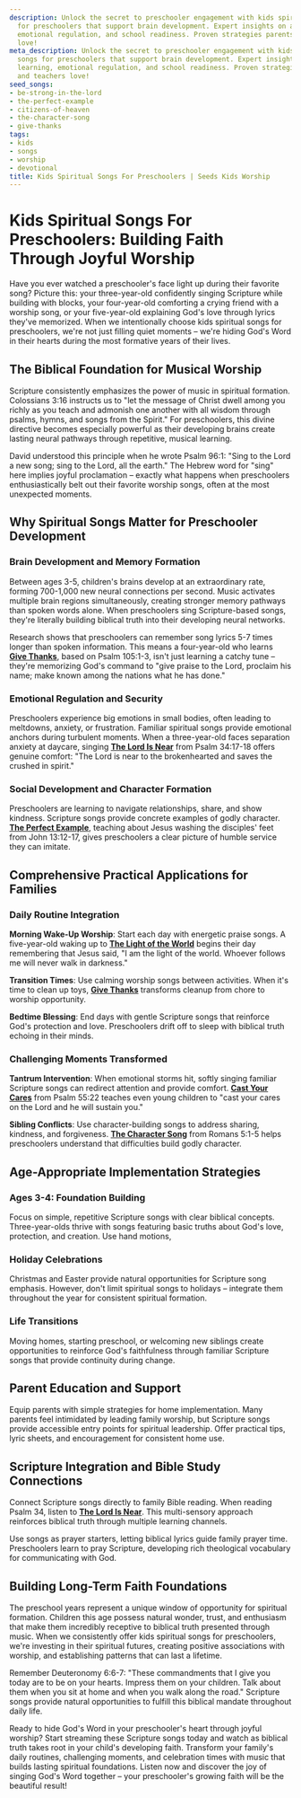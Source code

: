 ```yaml
---
description: Unlock the secret to preschooler engagement with kids spiritual songs
  for preschoolers that support brain development. Expert insights on ages 3-5 learning,
  emotional regulation, and school readiness. Proven strategies parents and teachers
  love!
meta_description: Unlock the secret to preschooler engagement with kids spiritual
  songs for preschoolers that support brain development. Expert insights on ages 3-5
  learning, emotional regulation, and school readiness. Proven strategies parents
  and teachers love!
seed_songs:
- be-strong-in-the-lord
- the-perfect-example
- citizens-of-heaven
- the-character-song
- give-thanks
tags:
- kids
- songs
- worship
- devotional
title: Kids Spiritual Songs For Preschoolers | Seeds Kids Worship
---
```

# Kids Spiritual Songs For Preschoolers: Building Faith Through Joyful Worship

Have you ever watched a preschooler's face light up during their favorite song? Picture this: your three-year-old confidently singing Scripture while building with blocks, your four-year-old comforting a crying friend with a worship song, or your five-year-old explaining God's love through lyrics they've memorized. When we intentionally choose kids spiritual songs for preschoolers, we're not just filling quiet moments – we're hiding God's Word in their hearts during the most formative years of their lives.

## The Biblical Foundation for Musical Worship

Scripture consistently emphasizes the power of music in spiritual formation. Colossians 3:16 instructs us to "let the message of Christ dwell among you richly as you teach and admonish one another with all wisdom through psalms, hymns, and songs from the Spirit." For preschoolers, this divine directive becomes especially powerful as their developing brains create lasting neural pathways through repetitive, musical learning.

David understood this principle when he wrote Psalm 96:1: "Sing to the Lord a new song; sing to the Lord, all the earth." The Hebrew word for "sing" here implies joyful proclamation – exactly what happens when preschoolers enthusiastically belt out their favorite worship songs, often at the most unexpected moments.

## Why Spiritual Songs Matter for Preschooler Development

### Brain Development and Memory Formation

Between ages 3-5, children's brains develop at an extraordinary rate, forming 700-1,000 new neural connections per second. Music activates multiple brain regions simultaneously, creating stronger memory pathways than spoken words alone. When preschoolers sing Scripture-based songs, they're literally building biblical truth into their developing neural networks.

Research shows that preschoolers can remember song lyrics 5-7 times longer than spoken information. This means a four-year-old who learns **[Give Thanks](https://seedskidsworship.com/product/give-thanks-psalm-1051-3-2/)**, based on Psalm 105:1-3, isn't just learning a catchy tune – they're memorizing God's command to "give praise to the Lord, proclaim his name; make known among the nations what he has done."

### Emotional Regulation and Security

Preschoolers experience big emotions in small bodies, often leading to meltdowns, anxiety, or frustration. Familiar spiritual songs provide emotional anchors during turbulent moments. When a three-year-old faces separation anxiety at daycare, singing **[The Lord Is Near](https://seedskidsworship.com/product/the-lord-is-near-psalms-3417-18-2/)** from Psalm 34:17-18 offers genuine comfort: "The Lord is near to the brokenhearted and saves the crushed in spirit."

### Social Development and Character Formation

Preschoolers are learning to navigate relationships, share, and show kindness. Scripture songs provide concrete examples of godly character. **[The Perfect Example](https://seedskidsworship.com/product/the-perfect-example-john-1312-17-2/)**, teaching about Jesus washing the disciples' feet from John 13:12-17, gives preschoolers a clear picture of humble service they can imitate.

## Comprehensive Practical Applications for Families

### Daily Routine Integration

**Morning Wake-Up Worship**: Start each day with energetic praise songs. A five-year-old waking up to **[The Light of the World](https://seedskidsworship.com/product/the-light-of-the-world-john-812-2/)** begins their day remembering that Jesus said, "I am the light of the world. Whoever follows me will never walk in darkness."

**Transition Times**: Use calming worship songs between activities. When it's time to clean up toys, **[Give Thanks](https://seedskidsworship.com/product/give-thanks-psalm-1051-3-2/)** transforms cleanup from chore to worship opportunity.

**Bedtime Blessing**: End days with gentle Scripture songs that reinforce God's protection and love. Preschoolers drift off to sleep with biblical truth echoing in their minds.

### Challenging Moments Transformed

**Tantrum Intervention**: When emotional storms hit, softly singing familiar Scripture songs can redirect attention and provide comfort. **[Cast Your Cares](https://seedskidsworship.com/product/the-power-of-encouragement/)** from Psalm 55:22 teaches even young children to "cast your cares on the Lord and he will sustain you."

**Sibling Conflicts**: Use character-building songs to address sharing, kindness, and forgiveness. **[The Character Song](https://seedskidsworship.com/product/the-character-song-romans-51-5-2/)** from Romans 5:1-5 helps preschoolers understand that difficulties build godly character.

## Age-Appropriate Implementation Strategies

### Ages 3-4: Foundation Building
Focus on simple, repetitive Scripture songs with clear biblical concepts. Three-year-olds thrive with songs featuring basic truths about God's love, protection, and creation. Use hand motions,

### Holiday Celebrations
Christmas and Easter provide natural opportunities for Scripture song emphasis. However, don't limit spiritual songs to holidays – integrate them throughout the year for consistent spiritual formation.

### Life Transitions
Moving homes, starting preschool, or welcoming new siblings create opportunities to reinforce God's faithfulness through familiar Scripture songs that provide continuity during change.

## Parent Education and Support

Equip parents with simple strategies for home implementation. Many parents feel intimidated by leading family worship, but Scripture songs provide accessible entry points for spiritual leadership. Offer practical tips, lyric sheets, and encouragement for consistent home use.

## Scripture Integration and Bible Study Connections

Connect Scripture songs directly to family Bible reading. When reading Psalm 34, listen to **[The Lord Is Near](https://seedskidsworship.com/product/the-lord-is-near-psalms-3417-18-2/)**. This multi-sensory approach reinforces biblical truth through multiple learning channels.

Use songs as prayer starters, letting biblical lyrics guide family prayer time. Preschoolers learn to pray Scripture, developing rich theological vocabulary for communicating with God.

## Building Long-Term Faith Foundations

The preschool years represent a unique window of opportunity for spiritual formation. Children this age possess natural wonder, trust, and enthusiasm that make them incredibly receptive to biblical truth presented through music. When we consistently offer kids spiritual songs for preschoolers, we're investing in their spiritual futures, creating positive associations with worship, and establishing patterns that can last a lifetime.

Remember Deuteronomy 6:6-7: "These commandments that I give you today are to be on your hearts. Impress them on your children. Talk about them when you sit at home and when you walk along the road." Scripture songs provide natural opportunities to fulfill this biblical mandate throughout daily life.

Ready to hide God's Word in your preschooler's heart through joyful worship? Start streaming these Scripture songs today and watch as biblical truth takes root in your child's developing faith. Transform your family's daily routines, challenging moments, and celebration times with music that builds lasting spiritual foundations. Listen now and discover the joy of singing God's Word together – your preschooler's growing faith will be the beautiful result!

<script type="application/ld+json">
{
  "@context": "https://schema.org",
  "@type": "Article",
  "headline": "Kids Spiritual Songs For Preschoolers",
  "author": {
    "@type": "Organization",
    "name": "Seeds Kids Worship"
  },
  "publisher": {
    "@type": "Organization",
    "name": "Seeds Kids Worship",
    "logo": {
      "@type": "ImageObject",
      "url": "https://seedskidsworship.com/logo.png"
    }
  },
  "datePublished": "2025-09-05T15:07:51.642661",
  "dateModified": "2025-09-05T15:07:51.642676",
  "description": "Unlock the secret to preschooler engagement with kids spiritual songs for preschoolers that support brain development. Expert insights on ages 3-5 learning, emo",
  "mainEntityOfPage": {
    "@type": "WebPage",
    "@id": "https://seedskidsworship.com/activities/kids-spiritual-songs-for-preschoolers/"
  }
}
</script>

<script type="application/ld+json">
{
  "@context": "https://schema.org",
  "@type": "Product",
  "name": "Be Strong in the Lord",
  "description": "A song about spiritual strength and putting on God's armor",
  "url": "https://seedskidsworship.com/product/be-strong-in-the-lord-ephesians-610-11-2/",
  "brand": {
    "@type": "Brand",
    "name": "Seeds Kids Worship"
  },
  "category": "Children's Christian Music",
  "album": "The Armor of God"
}
</script>

<script type="application/ld+json">
{
  "@context": "https://schema.org",
  "@type": "Product",
  "name": "The Perfect Example",
  "description": "Teaching song about following Jesus' example of service from John 13:12-17",
  "url": "https://seedskidsworship.com/product/the-perfect-example-john-1312-17-2/",
  "brand": {
    "@type": "Brand",
    "name": "Seeds Kids Worship"
  },
  "category": "Children's Christian Music",
  "album": "Seeds of Character"
}
</script>

<script type="application/ld+json">
{
  "@context": "https://schema.org",
  "@type": "Product",
  "name": "Citizens Of Heaven",
  "description": "A scripture song teaching kids about their heavenly citizenship based on Philippians 3:20-21. Reminds children that this world isn't their home and encourages an eternal perspective while worshiping God through memor
